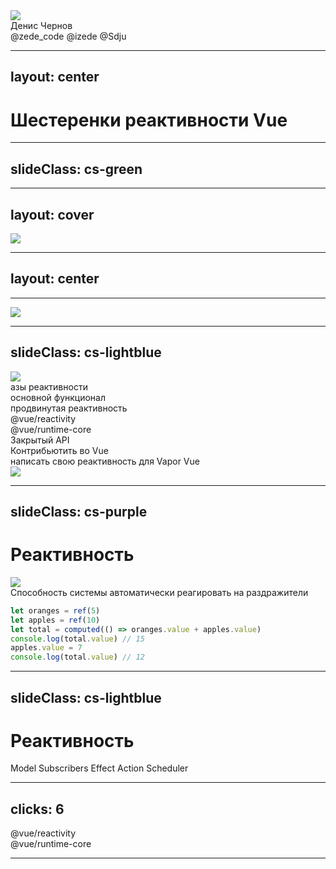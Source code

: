 <div class="mb-50px flex flex-row">
  <div class="size-80 rd-full of-hidden">
    <img class="size-full object-cover" src="/img/photo.png" />
  </div>
  <div class="size-80 rd-full ml-15px">
    <ZedeIcon class="size-full" />
  </div>
</div>
<div class="text-4xl mb-50px">Денис Чернов</div>
<div class="grid grid-cols-[36px_1fr] gap-2 items-center">
  <FileIconsTelegram /> @zede_code
  <IonLogoTwitch /> @izede
  <IonLogoGithub /> @Sdju
</div>

<QrCodeIntro class="sp-r80_200_200_200 absolute" />

<!--
продумать как будет происходить взаимодействие с картой на всем протяжении с картой
-->

---
layout: center
---

<h1 center> Шестеренки реактивности Vue </h1>

<div class="$obj sp-980_4_496_450">
  <IonCogSharp class="size-full animate-[spin_70s_linear_infinite] opacity-20" />
</div>
<div class="$obj sp-77_498_496_450">
  <IonCogSharp class="size-full animate-[spin_60s_linear_infinite] opacity-10" />
</div>

<!--
> продать цель доклада / продумать спич 2 и 3 слайда
> гораздо больше иллюстраций
> продумать переходы, продажа шестеренок
-->

---
slideClass: cs-green
---

<Timeline2 :steps="[{
  logo: 'pos-center size-176_176',
  vueGear: 'pos-center -popup-hidden',
  ref: 'pos-center -popup-hidden',
  computed: 'pos-center -popup-hidden',
  watch: 'pos-center -popup-hidden',
  watchEffect: 'pos-center -popup-hidden',
  reactive: 'pos-center -popup-hidden',
}, {
  logo: 'pos-490_281 size-46_46',
  vueGear: 'pos-center ',
}, {
  ref: 'pos-727_84 ',
}, {
  computed: 'pos-781_356 ',
}, {
  watch: 'pos-472_474 ',
}, {
  watchEffect: 'pos-165_356 ',
}, {
  reactive: 'pos-216_69 ',
}]" v-slot="t">

<div class="$obj size-223_202 fx" :class="t.vueGear">
  <MaterialSymbolsSettingsOutline class="animate-[spin_20s_linear_infinite] size-full" />
</div>

<LogosVue class="$obj" :class="t.logo" />

<Gear class="$obj fx size-103_131" :class="t.ref" name="ref" />
<Gear class="$obj fx size-141_118" :class="t.computed" name="computed" />
<Gear class="$obj fx size-134_105" :class="t.watch" name="watch" />
<Gear class="$obj fx size-142_119" :class="t.watchEffect" name="watchEffect" />
<Gear class="$obj fx size-104_95" :class="t.reactive" name="reactive" />

</Timeline2>

<!--
Если спросить за что вы любите Vue, то чаще всего будет хороший DX и классная реактивность. Но что же скрыто за этой реактивностью?

Поэтому сегодня мы с вами рассмотрим по отдельности каждую шестерёнку реактивности Vue по отдельности.

Чтоб получить более глубокое понимание того что происходит в нашем любимом фреймворке.

> объяснить почему тебя надо слушать. привыкли к простоте. попытаться вдолхновить уже тут
-->

---
layout: cover
---

<img class="framed center w-600px" src="/img/interview.png" />

---
layout: center
---

<Timeline2 :steps="[{
  q1: '$obj fx text-1.3em pos-50% w-full text-center px-10 ',
  q1Mode: false,
  q2: '$obj fx text-1.3em pos-50% w-full text-center px-10 -popup-hidden',
  q2Mode: false,
  q3: '$obj fx text-1.3em pos-50% w-full text-center px-10 -popup-hidden',
  q3Mode: false,
}, {
  q1Mode: true,
}, {
  q1: '$obj fx text-1.3em pos-50% w-full text-center px-10 -popup-hidden',
  q1Mode: false,
  q2: '$obj fx text-1.3em pos-50% w-full text-center px-10 ',
  q2Mode: true,
}, {
  q2: '$obj fx text-1.3em pos-50% w-full text-center px-10 ',
  q2Mode: false,
  q3: '$obj fx text-1.3em pos-50% w-full text-center px-10 ',
  q3Mode: true,
}]" v-slot="t">

<AnimatedText
  :class="t.q1"
  :mode="t.q1Mode"
  words="Чем отличается computed от watch?"
/>
<AnimatedText
  :class="t.q2"
  :mode="t.q2Mode"
  words="Можно ли реализовать свой computed используя watch?"
/>
<AnimatedText
  :class="t.q3"
  :mode="t.q3Mode"
  words="Для неизменемых значений лучше использовать computed или readonly?"
/>

</Timeline2>

<!--
Представим ситуацию на собеседовании. Вам задают вопросы по Vue и в целом вы отвечаете хорошо.

Но вот начинаются вопросы по реактивности.

- можно ли заменить computed на watch
- а можно ли заменить watch на computed
- а как насчёт watchEffect?

- > показать как пример с которым справятся, но потом тебя спрашивают "жесть"
придумать второй вопрос "сложный но интересный", чтоб мотиватор
-->

---

<img class="center framed w-740px" src="/img/computed-watch.png" />

<!--
И если такие вопросы вас ставят в замешательство, то этот доклад для вас. (если с дискомфортом у вас возникло олюбопытсво то этот доклад для вас)
-->

---
slideClass: cs-lightblue
---

<Timeline2 :steps="[{
  deep: 'opacity-0',
  height: '59px',
  ref: '-popup-hidden',
  computed: '-popup-hidden',
  reactive: '-popup-hidden',
  props: '-popup-hidden',
  watch: '-popup-hidden',
  watchEffect: '-popup-hidden',
  vModel: '-popup-hidden',
  effectScope: '-popup-hidden',
  customRef: '-popup-hidden',
  effect: '-popup-hidden',
  scheduler: '-popup-hidden',
  tracking: '-popup-hidden',
  effect: '-popup-hidden',
}, {
  ref: '',
  computed: '',
  reactive: '',
  props: '',
}, {
  deep: 'opacity-20',
  height: '117px',
  ref: 'opacity-50 scale-50',
  computed: 'opacity-50 scale-50 blur-2',
  reactive: 'opacity-50 scale-50 blur-2',
  props: 'opacity-50 scale-50 blur-2',
  watch: '',
  watchEffect: '',
  vModel: '',
}, {
  deep: 'opacity-30',
  height: '184px',
  ref: 'opacity-25 scale-25 blur-4',
  computed: 'opacity-25 scale-25 blur-4',
  reactive: 'opacity-25 scale-25 blur-4',
  props: 'opacity-25 scale-25 blur-4',
  watch: 'opacity-50 scale-50 blur-2',
  watchEffect: 'opacity-50 scale-50 blur-2',
  vModel: 'opacity-50 scale-50 blur-2',
  effectScope: '',
  customRef: '',
  render: '',
}, {
  deep: 'opacity-40',
  height: '245px',
  ref: 'opacity-12 scale-12 blur-6',
  computed: 'opacity-12 scale-12 blur-6',
  reactive: 'opacity-12 scale-12 blur-6',
  props: 'opacity-12 scale-12 blur-6',
  watch: 'opacity-25 scale-25 blur-4',
  watchEffect: 'opacity-25 scale-25 blur-4',
  vModel: 'opacity-25 scale-25 blur-4',
  effectScope: 'opacity-50 scale-50 blur-2',
  customRef: 'opacity-50 scale-50 blur-2',
  render: 'opacity-50 scale-50 blur-2',
  effect: '',
  tracking: '',
}, {
  deep: 'opacity-50',
  height: '306px',
  ref: 'opacity-0 scale-0',
  computed: 'opacity-0 scale-0',
  reactive: 'opacity-0 scale-0',
  props: 'opacity-0 scale-0',
  watch: 'opacity-12 scale-12 blur-6',
  watchEffect: 'opacity-12 scale-12 blur-6',
  vModel: 'opacity-12 scale-12 blur-6',
  effectScope: 'opacity-25 scale-25 blur-4',
  customRef: 'opacity-25 scale-25 blur-4',
  render: 'opacity-25 scale-25 blur-4',
  effect: 'opacity-50 scale-50 blur-2',
  tracking: 'opacity-50 scale-50 blur-2',
}, {
  deep: 'opacity-75',
  height: '360px',
  watch: 'opacity-0 scale-0',
  watchEffect: 'opacity-0 scale-0',
  vModel: 'opacity-0 scale-0',
  effectScope: 'opacity-12 scale-12 blur-6',
  customRef: 'opacity-12 scale-12 blur-6',
  render: 'opacity-12 scale-12 blur-6',
  effect: 'opacity-25 scale-25 blur-4',
  tracking: 'opacity-25 scale-25 blur-4',
}, {
  deep: 'opacity-100',
  height: '419px',
  effectScope: 'opacity-0 scale-0',
  customRef: 'opacity-0 scale-0',
  render: 'opacity-0 scale-0',
  effect: 'opacity-12 scale-12 blur-6',
  tracking: 'opacity-12 scale-12 blur-6',
}, {
  height: '479px',
  effect: 'opacity-0 scale-0',
  tracking: 'opacity-0 scale-0',
}]" v-slot="t">

<div class="absolute size-full pos-0 bg-[#13151d] duration-2000 ease-in-out" :class="t.deep" />

<div class="center w-340px overflow-hidden transition-all duration-400 framed" :style="{ maxHeight: t.height }" >
  <img src="/img/iceberg.png" class="w-full" />
</div>

<div
  class="center overflow-hidden transition-all duration-400"
  :style="{ maxHeight: t.height }"
>
  <div class="text-shadow-xl size-338_475 flex flex-col items-stretch pr-60px text-center relative overflow-hidden rounded-10px">
    <div class="mt-10px mb-20px">азы реактивности</div>
    <div class="mb-32px">основной функционал</div>
    <div class="text-size-0.75em mb-32px">продвинутая реактивность</div>
    <div class="mb-25px">@vue/reactivity</div>
    <div class="mb-23px">@vue/runtime-core</div>
    <div class="mb-23px">Закрытый API</div>
    <div class="text-size-0.75em mb-19px">Контрибьютить во Vue</div>
    <div class="text-size-0.75em">написать свою реактивность для Vapor Vue</div>
    <img class="absolute -bottom-7px right-0 size-66_63 object-cover" src="/img/jonson.jfif" />
  </div>
</div>


<Gear class="$obj sp-742_449_103_151" :class="t.ref" name="ref" />
<Gear class="$obj sp-118_115_103_135" :class="t.computed" name="computed" />

<!-- width height top left -> left top width height  -->
<Gear class="$obj sp-135_439_103_135" :class="t.reactive" name="reactive" />
<Gear class="$obj sp-812_124_103_141" :class="t.props" name="props" />

<Gear class="$obj sp-96_273_103_151" :class="t.watch" name="watch" />
<Gear class="$obj sp-869_321_103_151" :class="t.watchEffect" name="watchEffect" />
<Gear class="$obj sp-692_89_103_141" :class="t.vModel" name="vModel" />

<Gear class="$obj sp-788_101_103_151" :class="t.effectScope" name="effectScope" />
<Gear class="$obj sp-342_75_125_107" :class="t.customRef" name="customRef" />

<Gear class="$obj sp-802_259_125_107" :class="t.effect" name="effect" />
<Gear class="$obj sp-208_408_125_107" :class="t.tracking" name="tracking" />

</Timeline2>

<!--
Но что вообще скрывается во тьме воды?

Вначале вы берете Vue и вы изучаете самые базовые примитивы реактивности.

Постепенно задачи становятся сложнее и вам приходится столкнуться с новыми примитивами.

Идет время и вам попадаются нетривиальные задачи которые уже с трудом покрываются документацией. Там вы знакомитесь с концептами кастомных рефов и эффект скоупов.

Теперь пришло время изучать исходники Vue и вы берете основной пакет реактивности Vue @vue/reactivity.
Знакомитесь с концепциями реактивных эффектов и Deps/Link.

Однако нужно еще понять как все это дело работает внутри компонентов Vue. И вы начинаете изучать реактивность из @vue/runtime-core. Там вы знакомитесь с концептами render, setup, планировщика.

Вас уже не остановить, вы погружаетесь в изучение всего чтобы можно использовать в вашем коде, чтобы выжать максимум из возможностей реактивности.

Теперь ваших знаний вполне хватает, чтобы начать контрибьютить в сам Vue. Возможно у вас уже есть идеи как сделать реактивность еще лучше.

Но не забывайте что где-то там, всегда есть тот кто нарушит все правила игры и сделает кратно лучше.

И нет, мы с вами не будем сейчас аккуратно погружаться в глубину. Вместо этого мы будем наоборот всплывать на поверхность из глубин.

> сторитейлинг / персонаж
-->

---
slideClass: cs-purple
---

<Timeline2 :steps="[{
  title: 'top-50% ',
}, {
  title: 'top-40px ',
}, {
  title: 'top-90px ',
}]" v-slot="t">

<h1 class="absolute transition-all duration-400 text-center w-full left-0" :class="t.title"> Реактивность </h1>

<img class="framed" v-click="['+1', '+1']" v-drag="[165,96,673,403]" src="/img/magic.gif" />

<div v-click="'+0'" class="italic bg-[#00000048] p-4 rd-8px mb-4"> Способность системы автоматически реагировать на раздражители </div>

<div v-click="3">

```ts {*|*|1-3|4|5|6}
let oranges = ref(5)
let apples = ref(10)
let total = computed(() => oranges.value + apples.value)
console.log(total.value) // 15
apples.value = 7 
console.log(total.value) // 12
```

</div>

</Timeline2>

<!--
Но для начала. Что же такое реактивность?

Наверное самый простой и вполне обоснованный ответ: магия

Однако нам, инженерам, довольствоваться магией будет не интересно. К сожалению точного определения реактивного подхода я не нашел и вряд ли оно существует. Каждый находит в нем что-то свое. Так и у меня есть краткое определение:

Способность системы автоматически реагировать на раздражители

Давайте рассмотрим пример:

Здесь у нас есть две переменные: oranges и apples. И есть вычисляемая переменная total, которая зависит от значений oranges и apples. Это и есть правила работы системы, которые нельзя нарушать.

В качестве раздражителя здесь выступает изменение значения apples. Однако система автоматически пересчитает значение total без нашего вмешательства.
-->

---
slideClass: cs-lightblue
---

<Timeline2 :steps="[{
  title: 'pos-center ',
  model: {
    class: 'pos-center -popup-hidden',
  },
  subscriber: {
    class: 'pos-50%_156 -popup-hidden',
  },
  action: {
    class: 'pos-50%_366 -popup-hidden',
    color: 'red',
    form: 'circle',
  },
  effect: {
    class: 'pos-660_50% -popup-hidden',
  },
  scheduler: {
    class: 'pos-660_366 -popup-hidden',
  },
  arrowModelToSubscriber: {
    coords: '51%:245 51%:188',
    class: 'fx duration-500 opacity-0',
    power: 0.1,
  },
  arrowSubscriberToEffect: {
    coords: '569:156 660:245',
    class: 'fx duration-500 opacity-0',
    power: 0.5,
  },
  arrowActionToModel: {
    coords: '51%:372 51%:306',
    class: 'fx duration-500 opacity-0',
    power: 0.1,
  },
  arrowEffectToX: {
    coords: '660:306 544:400',
    class: 'fx duration-500 opacity-0',
    power: 0.5,
  },
  arrowSchedulerToAction: {
    coords: '588:400 543:400',
    class: 'fx duration-500 opacity-0',
    power: 0.1,
  },
}, {
  title: 'pos-50%_10% ',
  model: {
    class: 'pos-center ',
  },
}, {
  subscriber: {
    class: 'pos-50%_156 ',
  },
  arrowModelToSubscriber: {
    class: 'fx duration-500 animate'
  },
}, {
  effect: {
    class: 'pos-660_50% ',
  },
  arrowSubscriberToEffect: {
    class: 'fx duration-500 animate'
  },
}, {
  action: {
    class: 'pos-50%_400 ',
  },
  arrowActionToModel: {
    class: 'fx duration-500 animate'
  },
}, {
  arrowEffectToX: {
    class: 'fx duration-500 animate'
  },
}, {
  subscriber: {
    multiple: true,
  },
}, {
  effect: {
    multiple: true,
  },
}, {
  action: {
    multiple: true,
  },
}, {
  arrowEffectToX: {
    coords: '660:306 660:372',
    power: 0.1,
  },
  arrowSchedulerToEffect: {
    coords: '660:306 544:400',
    class: 'fx duration-500 opacity-0'
  },
  scheduler: {
    class: 'pos-660_400 ',
  },
  action: {
    multiple: false,
  },
}, {
  arrowSchedulerToAction: {
    coords: '588:400 543:400',
    class: 'fx duration-500 animate'
  },
  arrowSchedulerToAction: {
    coords: '588:400 543:400',
    class: 'fx duration-500 animate'
  },
}]" v-slot="t">

<h1 class="$obj fx text-center" :class="t.title"> Реактивность </h1>

<Node v-bind="t.model">Model</Node>
<Node v-bind="t.subscriber">Subscribers</Node>
<Node v-bind="t.effect">Effect</Node>
<Node v-bind="t.action">Action</Node>
<Node v-bind="t.scheduler">Scheduler</Node>

<SvgLayer>
  <SvgArrow v-bind="t.arrowModelToSubscriber" />
  <SvgArrow v-bind="t.arrowSubscriberToEffect" />
  <SvgArrow v-bind="t.arrowActionToModel" />
  <SvgArrow v-bind="t.arrowEffectToX" />
  <SvgArrow v-bind="t.arrowSchedulerToAction" />
</SvgLayer>

</Timeline2>

<!--
Таким образом я бы хотел выделить следующую схему реактивности, которая будет нам полезна для понимания того как работает реактивность во Vue:

У нас есть модель данных, которая хранит в себе все наши данные.

У модели есть подписчики, которые получают уведомления о любых изменениях.

В ответ на изменения модели подписчики могут запускать различные эффекты.

Далее мы привносим раздражитель в нашу систему.

И система автоматически пересчитывает значения зависимостей и запускает соответствующие эффекты. Которые могут повлечь новые изменения модели.

Если все это происходит синхронно, то множественные эффекты могут начать мешать друг другу или вообще сломать систему. Поэтому системе нужно как-то регулировать порядок и моменты запуска эффектов.

Для этого и нужен планировщик. Он берет на себя бремя управления порядком и моментами запуска эффектов. Что позволяет убирать ненужные эффекты и запускать нужные в точные моменты.

> показать хаос эффектов (продать шедуллер полностью) - к нему вернемся позже
-->

---
clicks: 6
---

<Timeline2 :steps="[{
  vueReactivity: '-popup-hidden',
  vueRuntimeCore: '-popup-hidden',
  runtimeList: '-blur-hidden',
  vue: '',
  computedOpacity: 1,
  watchersOpacity: 1,
}, {
  vueReactivity: '',
}, {
  vueRuntimeCore: '',
}, {
  computedOpacity: 0.4,
  watchersOpacity: 0.4,
}, {
}, {
}, {
  runtimeList: '',
}]" v-slot="t">

<logos-vue :class="t.vue" class="$obj sp-482_118_119_108" />

<div class="$obj sp-251_300_379_210 text-[1em] bg-blue-5/30 rounded-2xl px-4 py-2" :class="t.vueReactivity" > 
  <div class="text-center"> @vue/reactivity </div>

  <div class="text-size-0.75em flex flex-col mt-4 w-full">
    <Gear inline name="ref" />
    <Gear inline name="reactive" />
    <Gear inline w-min :style="{ opacity: t.computedOpacity }" name="computed" />
    <Gear inline w-min :style="{ opacity: t.watchersOpacity }" name="watchers" />
    <Gear v-click="4" inline w-min v-mark.red.cross="{at: 5}" name="scheduler" />
  </div>
</div>

<div class="$obj sp-719_300_398_210 text-[1em] bg-cyan-5/30 rounded-2xl px-4 py-2" :class="t.vueRuntimeCore" > 
  <div class="text-center"> @vue/runtime-core </div>

  <div class="text-size-0.75em flex flex-col mt-4 w-full fx duration-[0.2s]" :class="t.runtimeList">
    <Gear inline name="scheduler" />
    <Gear inline name="watchers" />
    <Gear inline name="nextTick" />
    <Gear inline name="components" />
  </div>
</div>

</Timeline2>

<!--
Вернемся непосредственно ко Vue. Сама реактивность Vue разделена на два пакета: @vue/reactivity и @vue/runtime-core. Во vue reactivity можно ожидать различные реактивные примитивы... Но на деле там лежит далеко не все что вы ожидаете там увидеть.

Там нет в привычном понимании computed, watchers а вот планировщика нет вовсе. Почему так произошло? @vue/reactivity это самостоятельная и независимая библиотека реактивности. Вы можете ее взять и использовать далеко за пределами проектов на Vue. А в самом Vue необходимо взаимодействовать с DOM и многие аспекты опираются именно на это. Поэтому планировщик и элементы завязанные на планировщик реализованы в @vue/runtime-core.

Мы начнем изучение с @vue/reactivity, а затем перейдем к @vue/runtime-core.
-->

---

<VueMap />

<!--
Но ведь можно попробовать представить карту реактивности Vue. И она выглядит примерно следующим образом:

не пугайтесь, сейчас она большая и запутанная, но разобрав каждый элемент карты по отдельности мы сможем в ней ориентироваться.

> найти в какой момент ее можно показывать/ продумать что на ней можно говорить (это артефакт доклада/где ее достать/успокоить)

> проработать переходы между слайдами (начало-конец и перебор либо плавность переходов)

как ее продать
-->
